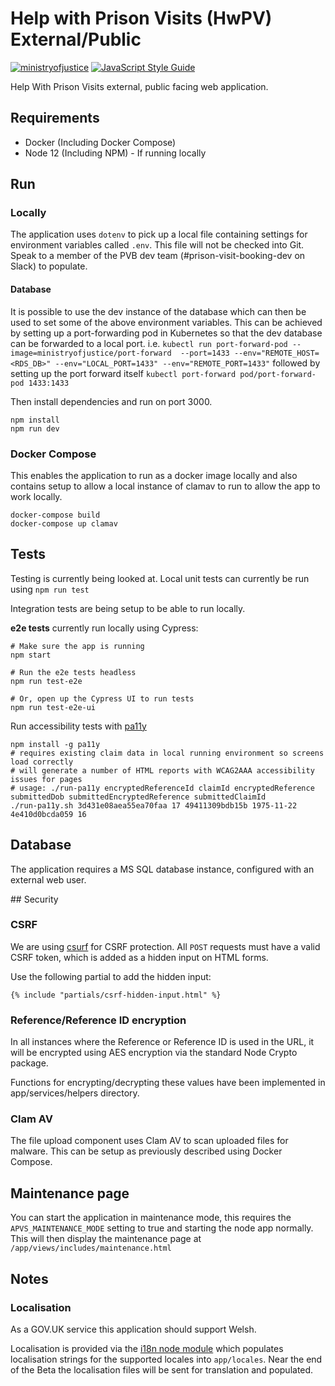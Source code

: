 # Help with Prison Visits (HwPV) External/Public

[![ministryofjustice](https://circleci.com/gh/ministryofjustice/help-with-prison-visits-external.svg?style=svg)](https://circleci.com/gh/ministryofjustice/help-with-prison-visits-external) [![JavaScript Style Guide](https://img.shields.io/badge/code%20style-standard-brightgreen.svg)](http://standardjs.com/)

Help With Prison Visits external, public facing web application.

## Requirements

* Docker (Including Docker Compose)
* Node 12 (Including NPM) - If running locally

## Run

### Locally
The application uses `dotenv` to pick up a local file containing settings for environment variables called `.env`. This file will not be checked into Git. Speak to a member of the PVB dev team (#prison-visit-booking-dev on Slack) to populate.

#### Database
It is possible to use the dev instance of the database which can then be used to set some of the above environment variables. This can be achieved by setting up a port-forwarding pod in Kubernetes so that the dev database can be forwarded to a local port. i.e. `kubectl run port-forward-pod --image=ministryofjustice/port-forward  --port=1433 --env="REMOTE_HOST=<RDS_DB>" --env="LOCAL_PORT=1433" --env="REMOTE_PORT=1433"` followed by setting up the port forward itself `kubectl port-forward pod/port-forward-pod 1433:1433`

Then install dependencies and run on port 3000.

```
npm install
npm run dev
```
 
### Docker Compose
This enables the application to run as a docker image locally and also contains setup to allow a local instance of clamav to run to allow the app to work locally.

```
docker-compose build
docker-compose up clamav
```

## Tests
Testing is currently being looked at. Local unit tests can currently be run using `npm run test`

Integration tests are being setup to be able to run locally.

**e2e tests** currently run locally using Cypress:
```
# Make sure the app is running
npm start

# Run the e2e tests headless
npm run test-e2e

# Or, open up the Cypress UI to run tests
npm run test-e2e-ui
```

Run accessibility tests with [pa11y](https://github.com/pa11y/pa11y)
```
npm install -g pa11y
# requires existing claim data in local running environment so screens load correctly
# will generate a number of HTML reports with WCAG2AAA accessibility issues for pages
# usage: ./run-pa11y encryptedReferenceId claimId encryptedReference submittedDob submittedEncryptedReference submittedClaimId
./run-pa11y.sh 3d431e08aea55ea70faa 17 49411309bdb15b 1975-11-22 4e410d0bcda059 16
```

## Database

The application requires a MS SQL database instance, configured with an external web user.


## Security

### CSRF
We are using [csurf](https://github.com/expressjs/csurf) for CSRF protection. All `POST` requests must have a valid CSRF token, which is added as a hidden input on HTML forms.

Use the following partial to add the hidden input:

```
{% include "partials/csrf-hidden-input.html" %}
```

### Reference/Reference ID encryption
In all instances where the Reference or Reference ID is used in the URL, it will be encrypted using AES encryption via the standard Node Crypto package.

Functions for encrypting/decrypting these values have been implemented in app/services/helpers directory.

### Clam AV

The file upload component uses Clam AV to scan uploaded files for malware. This can be setup as previously described using Docker Compose.

## Maintenance page

You can start the application in maintenance mode, this requires the `APVS_MAINTENANCE_MODE` setting to true and starting the node app normally. This will then display the maintenance page at `/app/views/includes/maintenance.html`

## Notes

### Localisation

As a GOV.UK service this application should support Welsh.

Localisation is provided via the [i18n node module](https://www.npmjs.com/package/i18n) which populates localisation strings for the supported locales into `app/locales`. Near the end of the Beta the localisation files will be sent for translation and populated.
